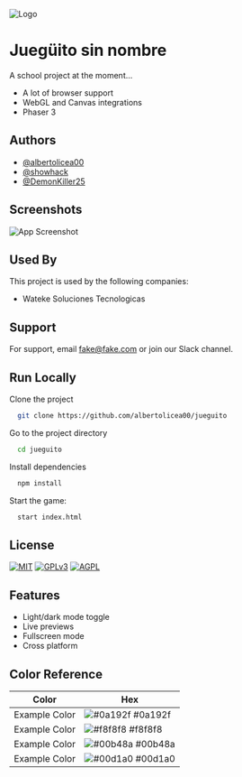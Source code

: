 
![Logo](https://dev-to-uploads.s3.amazonaws.com/uploads/articles/th5xamgrr6se0x5ro4g6.png)


# Juegüito sin nombre

A school project at the moment...
- A lot of browser support
- WebGL and Canvas integrations
- Phaser 3

## Authors

- [@albertolicea00](https://github.com/albertolicea00)
- [@showhack](https://github.com/showhack)
- [@DemonKiller25](https://github.com/DemonKiller25)


## Screenshots

![App Screenshot](https://via.placeholder.com/468x300?text=App+Screenshot+Here)


## Used By

This project is used by the following companies:

- Wateke Soluciones Tecnologicas



## Support


For support, email fake@fake.com or join our Slack channel.


## Run Locally

Clone the project

```bash
  git clone https://github.com/albertolicea00/jueguito
```

Go to the project directory

```bash
  cd jueguito
```

Install dependencies

```bash
  npm install
```

Start the game: 

```bash
  start index.html
```



## License
[![MIT](https://img.shields.io/badge/License-MIT-green.svg)](https://choosealicense.com/licenses/mit/)
[![GPLv3](https://img.shields.io/badge/License-GPL%20v3-yellow.svg)](https://opensource.org/licenses/)
[![AGPL](https://img.shields.io/badge/license-AGPL-blue.svg)](http://www.gnu.org/licenses/agpl-3.0)



## Features

- Light/dark mode toggle
- Live previews
- Fullscreen mode
- Cross platform

## Color Reference

| Color             | Hex                                                                |
| ----------------- | ------------------------------------------------------------------ |
| Example Color | ![#0a192f](https://via.placeholder.com/10/0a192f?text=+) #0a192f |
| Example Color | ![#f8f8f8](https://via.placeholder.com/10/f8f8f8?text=+) #f8f8f8 |
| Example Color | ![#00b48a](https://via.placeholder.com/10/00b48a?text=+) #00b48a |
| Example Color | ![#00d1a0](https://via.placeholder.com/10/00b48a?text=+) #00d1a0 |

